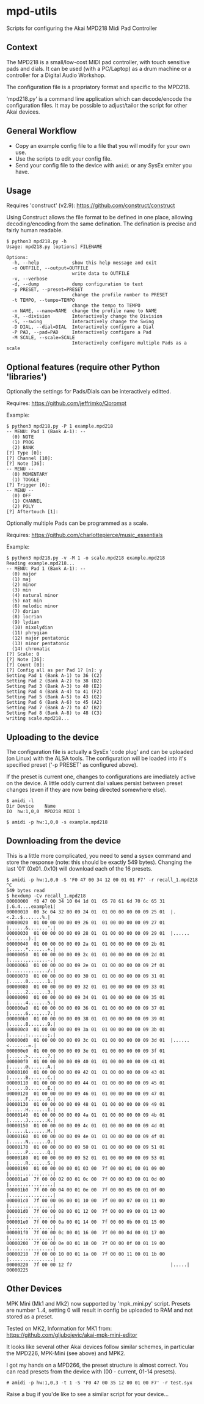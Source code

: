# mpd-utils

Scripts for configuring the Akai MPD218 Midi Pad Controller

## Context

The MPD218 is a small/low-cost MIDI pad controller, with touch sensitive
pads and dials. It can be used (with a PC/Laptop) as a drum machine or
a controller for a Digital Audio Workshop.

The configuration file is a propriatory format and specific to the MPD218.

'mpd218.py' is a command line application which can decode/encode the
configuration files. It may be possible to adjust/tailor the script
for other Akai devices.

## General Workflow

- Copy an example config file to a file that you will modify for your own use.
- Use the scripts to edit your config file.
- Send your config file to the device with `amidi` or any SysEx emiter you have.

## Usage

Requires 'construct' (v2.9):
https://github.com/construct/construct

Using Construct allows the file format to be defined in one place, allowing
decoding/encoding from the same defination. The defination is precise and
fairly human readable.

```
$ python3 mpd218.py -h
Usage: mpd218.py [options] FILENAME

Options:
  -h, --help            show this help message and exit
  -o OUTFILE, --output=OUTFILE
                        write data to OUTFILE
  -v, --verbose         
  -d, --dump            dump configuration to text
  -p PRESET, --preset=PRESET
                        change the profile number to PRESET
  -t TEMPO, --tempo=TEMPO
                        change the tempo to TEMPO
  -n NAME, --name=NAME  change the profile name to NAME
  -X, --division        Interactively change the Division
  -S, --swing           Interactively change the Swing
  -D DIAL, --dial=DIAL  Interactively configure a Dial
  -P PAD, --pad=PAD     Interactively configure a Pad
  -M SCALE, --scale=SCALE
                        Interactively configure multiple Pads as a scale
```

## Optional features (require other Python 'libraries')

Optionally the settings for Pads/Dials can be interactively editted.

Requires:
https://github.com/jeffrimko/Qprompt

Example:
```
$ python3 mpd218.py -P 1 example.mpd218 
-- MENU: Pad 1 (Bank A-1): --
  (0) NOTE
  (1) PROG
  (2) BANK
[?] Type [0]: 
[?] Channel [10]: 
[?] Note [36]: 
-- MENU --
  (0) MOMENTARY
  (1) TOGGLE
[?] Trigger [0]: 
-- MENU --
  (0) OFF
  (1) CHANNEL
  (2) POLY
[?] Aftertouch [1]: 
```

Optionally multiple Pads can be programmed as a scale.

Requires:
https://github.com/charlottepierce/music_essentials

Example:
```
$ python3 mpd218.py -v -M 1 -o scale.mpd218 example.mpd218
Reading example.mpd218...
-- MENU: Pad 1 (Bank A-1): --
  (0) major
  (1) maj
  (2) minor
  (3) min
  (4) natural minor
  (5) nat min
  (6) melodic minor
  (7) dorian
  (8) locrian
  (9) lydian
  (10) mixolydian
  (11) phrygian
  (12) major pentatonic
  (13) minor pentatonic
  (14) chromatic
[?] Scale: 0
[?] Note [36]: 
[?] Count [0]: 
[?] Config all as per Pad 1? [n]: y
Setting Pad 1 (Bank A-1) to 36 (C2)
Setting Pad 2 (Bank A-2) to 38 (D2)
Setting Pad 3 (Bank A-3) to 40 (E2)
Setting Pad 4 (Bank A-4) to 41 (F2)
Setting Pad 5 (Bank A-5) to 43 (G2)
Setting Pad 6 (Bank A-6) to 45 (A2)
Setting Pad 7 (Bank A-7) to 47 (B2)
Setting Pad 8 (Bank A-8) to 48 (C3)
writing scale.mpd218...
```

## Uploading to the device

The configuration file is actually a SysEx 'code plug' and can be
uploaded (on Linux) with the ALSA tools. The configuration will
be loaded into it's specified preset ('-p PRESET' as configured above).

If the preset is current one, changes to configurations are imediately
active on the device. A little oddly current dial values persist between
preset changes (even if they are now being directed somewhere else).
```
$ amidi -l
Dir Device    Name
IO  hw:1,0,0  MPD218 MIDI 1

$ amidi -p hw:1,0,0 -s example.mpd218
```

## Downloading from the device

This is a little more complicated, you need to send a sysex command
and store the response (note: this should be exactly 549 bytes). Changing
the last '01' (0x01..0x10) will download each of the 16 presets.

```
$ amidi -p hw:1,0,0 -S 'F0 47 00 34 12 00 01 01 F7' -r recall_1.mpd218
^C
549 bytes read
$ hexdump -Cv recall_1.mpd218
00000000  f0 47 00 34 10 04 1d 01  65 78 61 6d 70 6c 65 31  |.G.4....example1|
00000010  00 3c 04 32 00 09 24 01  01 00 00 00 00 09 25 01  |.<.2..$.......%.|
00000020  01 00 00 00 00 09 26 01  01 00 00 00 00 09 27 01  |......&.......'.|
00000030  01 00 00 00 00 09 28 01  01 00 00 00 00 09 29 01  |......(.......).|
00000040  01 00 00 00 00 09 2a 01  01 00 00 00 00 09 2b 01  |......*.......+.|
00000050  01 00 00 00 00 09 2c 01  01 00 00 00 00 09 2d 01  |......,.......-.|
00000060  01 00 00 00 00 09 2e 01  01 00 00 00 00 09 2f 01  |............../.|
00000070  01 00 00 00 00 09 30 01  01 00 00 00 00 09 31 01  |......0.......1.|
00000080  01 00 00 00 00 09 32 01  01 00 00 00 00 09 33 01  |......2.......3.|
00000090  01 00 00 00 00 09 34 01  01 00 00 00 00 09 35 01  |......4.......5.|
000000a0  01 00 00 00 00 09 36 01  01 00 00 00 00 09 37 01  |......6.......7.|
000000b0  01 00 00 00 00 09 38 01  01 00 00 00 00 09 39 01  |......8.......9.|
000000c0  01 00 00 00 00 09 3a 01  01 00 00 00 00 09 3b 01  |......:.......;.|
000000d0  01 00 00 00 00 09 3c 01  01 00 00 00 00 09 3d 01  |......<.......=.|
000000e0  01 00 00 00 00 09 3e 01  01 00 00 00 00 09 3f 01  |......>.......?.|
000000f0  01 00 00 00 00 09 40 01  01 00 00 00 00 09 41 01  |......@.......A.|
00000100  01 00 00 00 00 09 42 01  01 00 00 00 00 09 43 01  |......B.......C.|
00000110  01 00 00 00 00 09 44 01  01 00 00 00 00 09 45 01  |......D.......E.|
00000120  01 00 00 00 00 09 46 01  01 00 00 00 00 09 47 01  |......F.......G.|
00000130  01 00 00 00 00 09 48 01  01 00 00 00 00 09 49 01  |......H.......I.|
00000140  01 00 00 00 00 09 4a 01  01 00 00 00 00 09 4b 01  |......J.......K.|
00000150  01 00 00 00 00 09 4c 01  01 00 00 00 00 09 4d 01  |......L.......M.|
00000160  01 00 00 00 00 09 4e 01  01 00 00 00 00 09 4f 01  |......N.......O.|
00000170  01 00 00 00 00 09 50 01  01 00 00 00 00 09 51 01  |......P.......Q.|
00000180  01 00 00 00 00 09 52 01  01 00 00 00 00 09 53 01  |......R.......S.|
00000190  01 00 00 00 00 01 03 00  7f 00 00 01 00 01 09 00  |................|
000001a0  7f 00 00 02 00 01 0c 00  7f 00 00 03 00 01 0d 00  |................|
000001b0  7f 00 00 04 00 01 0e 00  7f 00 00 05 00 01 0f 00  |................|
000001c0  7f 00 00 06 00 01 10 00  7f 00 00 07 00 01 11 00  |................|
000001d0  7f 00 00 08 00 01 12 00  7f 00 00 09 00 01 13 00  |................|
000001e0  7f 00 00 0a 00 01 14 00  7f 00 00 0b 00 01 15 00  |................|
000001f0  7f 00 00 0c 00 01 16 00  7f 00 00 0d 00 01 17 00  |................|
00000200  7f 00 00 0e 00 01 18 00  7f 00 00 0f 00 01 19 00  |................|
00000210  7f 00 00 10 00 01 1a 00  7f 00 00 11 00 01 1b 00  |................|
00000220  7f 00 00 12 f7                                    |.....|
00000225
```

## Other Devices

MPK Mini (Mk1 and Mk2) now supported by 'mpk_mini.py' script. Presets
are number 1..4, setting 0 will result in config be uploaded to RAM 
and not stored as a preset.

Tested on MK2, Information for MK1 from:
https://github.com/gljubojevic/akai-mpk-mini-editor

It looks like several other Akai devices follow similar schemes, in
particular the MPD226, MPK-Mini (see above)  and MPK2. 

I got my hands on a MPD266, the preset structure is almost correct. You can
read presets from the device with (00 - current, 01-14 presets).
```
# amidi -p hw:1,0,3 -t 1 -S 'F0 47 00 35 12 00 01 00 F7' -r test.syx
```

Raise a bug if you'de like to see a similar script for your device...

